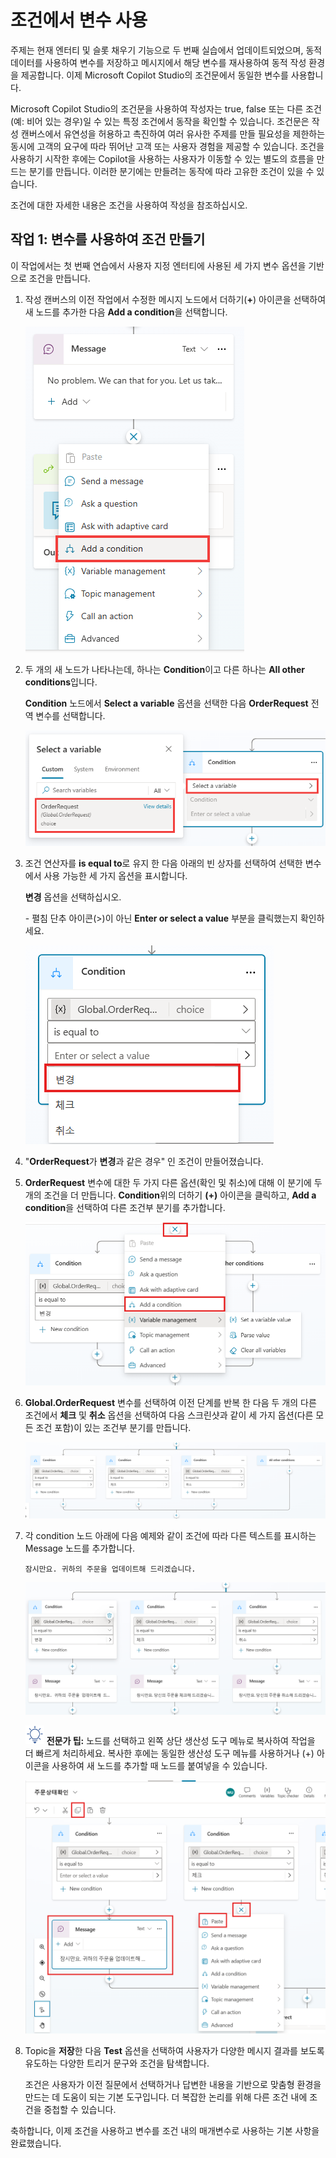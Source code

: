 # 조건에서 변수 사용

주제는 현재 엔터티 및 슬롯 채우기 기능으로 두 번째 실습에서
업데이트되었으며, 동적 데이터를 사용하여 변수를 저장하고 메시지에서 해당
변수를 재사용하여 동적 작성 환경을 제공합니다. 이제 Microsoft Copilot
Studio의 조건문에서 동일한 변수를 사용합니다.

Microsoft Copilot Studio의 조건문을 사용하여 작성자는 true,
false 또는 다른 조건(예: 비어 있는 경우)일 수 있는 특정 조건에서 동작을
확인할 수 있습니다. 조건문은 작성 캔버스에서 유연성을 허용하고 촉진하여
여러 유사한 주제를 만들 필요성을 제한하는 동시에 고객의 요구에 따라
뛰어난 고객 또는 사용자 경험을 제공할 수 있습니다. 조건을 사용하기
시작한 후에는 Copilot을 사용하는 사용자가 이동할 수 있는 별도의 흐름을
만드는 분기를 만듭니다. 이러한 분기에는 만들려는 동작에 따라 고유한
조건이 있을 수 있습니다.

조건에 대한 자세한 내용은 조건을 사용하여 작성을 참조하십시오.

## 작업 1: 변수를 사용하여 조건 만들기

이 작업에서는 첫 번째 연습에서 사용자 지정 엔터티에 사용된 세 가지 변수
옵션을 기반으로 조건을 만듭니다.

1.  작성 캔버스의 이전 작업에서 수정한 메시지 노드에서 더하기(**+**)
    아이콘을 선택하여 새 노드를 추가한 다음 **Add a condition**을 선택합니다.

    <img src="./images/image25.png">

2.  두 개의 새 노드가 나타나는데, 하나는 **Condition**이고 다른 하나는 **All other conditions**입니다.
    
    **Condition** 노드에서 **Select a variable** 옵션을 선택한 다음 **OrderRequest** 전역 변수를 선택합니다.
    
    <img src="./images/image26.png">

3.  조건 연산자를 **is equal to**로 유지 한 다음 아래의 빈 상자를 선택하여 선택한 변수에서 사용 가능한 세 가지 옵션을 표시합니다. 

    **변경** 옵션을 선택하십시오.

    \- 펼침 단추 아이콘(\>)이 아닌 **Enter or select a value** 부분을 클릭했는지 확인하세요.
    
    <img src="./images/image27.png">

4.  \"**OrderRequest**가 **변경**과 같은 경우\" 인 조건이 만들어졌습니다.

5.  **OrderRequest** 변수에 대한 두 가지 다른 옵션(확인 및 취소)에 대해 이 분기에 두 개의 조건을 더 만듭니다. 
    **Condition**위의 더하기 **(+)** 아이콘을 클릭하고, **Add a condition**을 선택하여 다른 조건부 분기를 추가합니다.
    
    <img src="./images/image28.png">

6.  **Global.OrderRequest** 변수를 선택하여 이전 단계를 반복 한 다음 두 개의 다른 조건에서 **체크** 및 **취소** 옵션을 선택하여 다음
    스크린샷과 같이 세 가지 옵션(다른 모든 조건 포함)이 있는 조건부 분기를 만듭니다.
    
    <img src="./images/image29.png">

7.  각 condition 노드 아래에 다음 예제와 같이 조건에 따라 다른 텍스트를 표시하는 Message 노드를 추가합니다.

    ```
    잠시만요. 귀하의 주문을 업데이트해 드리겠습니다.
    ```
  
    <img src="./images/image30.png">

    <img src="./images/image4.svg" width="30"> **전문가 팁:** 노드를 선택하고 왼쪽 상단 생산성 도구 메뉴로 복사하여 작업을 더 빠르게 처리하세요. 복사한 후에는 동일한 생산성 도구 메뉴를 사용하거나 (+) 아이콘을 사용하여 새 노드를 추가할 때 노드를 붙여넣을 수 있습니다.

    <img src="./images/image30-1.png">

8.  Topic을 **저장**한 다음 **Test** 옵션을 선택하여 사용자가 다양한 메시지 결과를 보도록 유도하는 다양한 트리거 문구와 조건을 탐색합니다.

    조건은 사용자가 이전 질문에서 선택하거나 답변한 내용을 기반으로 맞춤형 환경을 만드는 데 도움이 되는 기본 도구입니다. 
    더 복잡한 논리를 위해 다른 조건 내에 조건을 중첩할 수 있습니다.
    
축하합니다, 이제 조건을 사용하고 변수를 조건 내의 매개변수로 사용하는 기본 사항을 완료했습니다.
